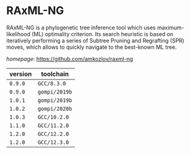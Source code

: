 # RAxML-NG

RAxML-NG is a phylogenetic tree inference tool which uses maximum-likelihood (ML) optimality criterion. Its search heuristic  is based on iteratively performing a series of Subtree Pruning and Regrafting  (SPR) moves, which allows to quickly navigate to the best-known ML tree.

*homepage*: <https://github.com/amkozlov/raxml-ng>

version | toolchain
--------|----------
``0.9.0`` | ``GCC/8.3.0``
``0.9.0`` | ``gompi/2019b``
``1.0.1`` | ``gompi/2019b``
``1.0.2`` | ``gompi/2020b``
``1.0.3`` | ``GCC/10.2.0``
``1.1.0`` | ``GCC/11.2.0``
``1.2.0`` | ``GCC/12.2.0``
``1.2.0`` | ``GCC/12.3.0``
